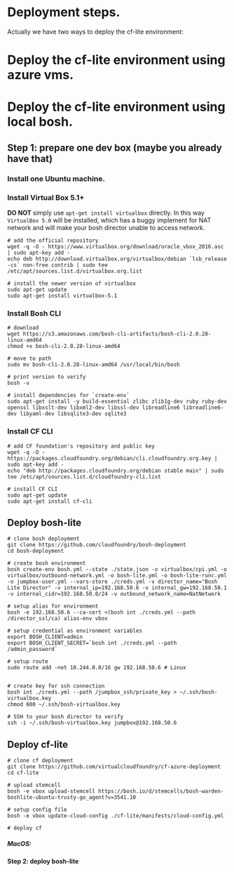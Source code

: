 # Deployment steps.
Actually we have two ways to deploy the cf-lite environment:

# Deploy the cf-lite environment using azure vms.




# Deploy the cf-lite environment using local bosh.

## Step 1: prepare one dev box (maybe you already have that)
### Install one Ubuntu machine.
### Install Virtual Box 5.1+

__DO NOT__ simply use `apt-get install virtualbox` directly. In this way `VirtualBox 5.0` will be installed, which has a buggy implement for NAT network and will make your bosh director unable to access network.

```
# add the official repository
wget -q -O - https://www.virtualbox.org/download/oracle_vbox_2016.asc | sudo apt-key add -
echo deb http://download.virtualbox.org/virtualbox/debian `lsb_release -cs` non-free contrib | sudo tee /etc/apt/sources.list.d/virtualbox.org.list

# install the newer version of virtualbox
sudo apt-get update
sudo apt-get install virtualbox-5.1
```
### Install Bosh CLI

```
# download
wget https://s3.amazonaws.com/bosh-cli-artifacts/bosh-cli-2.0.28-linux-amd64
chmod +x bosh-cli-2.0.28-linux-amd64

# move to path
sudo mv bosh-cli-2.0.28-linux-amd64 /usr/local/bin/bosh

# print version to verify
bosh -v

# install dependencies for `create-env`
sudo apt-get install -y build-essential zlibc zlib1g-dev ruby ruby-dev openssl libxslt-dev libxml2-dev libssl-dev libreadline6 libreadline6-dev libyaml-dev libsqlite3-dev sqlite3
```

### Install CF CLI

```
# add CF foundation's repository and public key
wget -q -O - https://packages.cloudfoundry.org/debian/cli.cloudfoundry.org.key | sudo apt-key add -
echo "deb http://packages.cloudfoundry.org/debian stable main" | sudo tee /etc/apt/sources.list.d/cloudfoundry-cli.list

# install CF CLI
sudo apt-get update
sudo apt-get install cf-cli
```

## Deploy bosh-lite

```
# clone bosh deployment
git clone https://github.com/cloudfoundry/bosh-deployment
cd bosh-deployment

# create bosh environment
bosh create-env bosh.yml --state ./state.json -o virtualbox/cpi.yml -o virtualbox/outbound-network.yml -o bosh-lite.yml -o bosh-lite-runc.yml -o jumpbox-user.yml --vars-store ./creds.yml -v director_name="Bosh Lite Director" -v internal_ip=192.168.50.6 -v internal_gw=192.168.50.1 -v internal_cidr=192.168.50.0/24 -v outbound_network_name=NatNetwork

# setup alias for environment
bosh -e 192.168.50.6 --ca-cert <(bosh int ./creds.yml --path /director_ssl/ca) alias-env vbox

# setup credential as environment variables
export BOSH_CLIENT=admin
export BOSH_CLIENT_SECRET=`bosh int ./creds.yml --path /admin_password`

# setup route
sudo route add -net 10.244.0.0/16 gw 192.168.50.6 # Linux


# create key for ssh connection
bosh int ./creds.yml --path /jumpbox_ssh/private_key > ~/.ssh/bosh-virtualbox.key
chmod 600 ~/.ssh/bosh-virtualbox.key

# SSH to your bosh director to verify
ssh -i ~/.ssh/bosh-virtualbox.key jumpbox@192.168.50.6
```
## Deploy cf-lite
```
# clone cf deployment
git clone https://github.com/virtualcloudfoundry/cf-azure-deployment
cd cf-lite

# upload stemcell
bosh -e vbox upload-stemcell https://bosh.io/d/stemcells/bosh-warden-boshlite-ubuntu-trusty-go_agent?v=3541.10

# setup config file
bosh -e vbox update-cloud-config ./cf-lite/manifests/cloud-config.yml

# deploy cf

```

##### MacOS:

#### Step 2: deploy bosh-lite